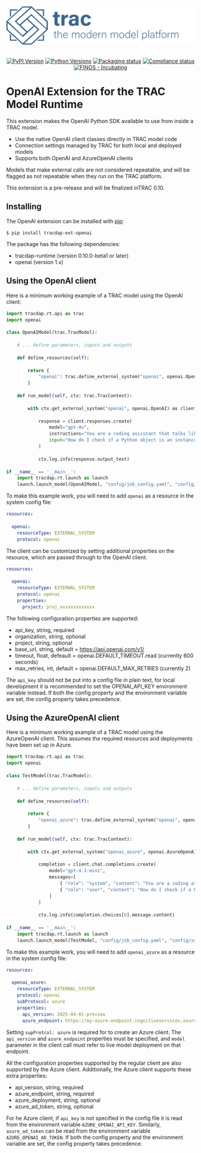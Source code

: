 <h1 align="center">

![tracdap](https://github.com/finos/tracdap/raw/main/doc/_images/tracmmp_horizontal_400.png)

</h1>

<p align="center">
  <a href="https://pypi.org/project/tracdap-ext-openai"><img alt="PyPI Version" src="https://img.shields.io/pypi/v/tracdap-ext-openai.svg?maxAge=3600" /></a>
  <a href="https://pypi.org/project/tracdap-ext-openai"><img alt="Python Versions" src="https://img.shields.io/pypi/pyversions/tracdap-ext-openai.svg?maxAge=3600" /></a>
  <a href="https://github.com/finos/tracdap/actions/workflows/packaging.yaml?query=branch%3Amain"><img alt="Packaging status" src="https://github.com/finos/tracdap/actions/workflows/packaging.yaml/badge.svg?branch:main&workflow:CI" /></a>
  <a href="https://github.com/finos/tracdap/actions/workflows/compliance.yaml?query=branch%3Amain"><img alt="Compliance status" src="https://github.com/finos/tracdap/actions/workflows/compliance.yaml/badge.svg?branch:main&workflow:CI" /></a>
  <a href="https://community.finos.org/docs/governance/software-projects/stages/incubating/"><img alt="FINOS - Incubating" src="https://cdn.jsdelivr.net/gh/finos/contrib-toolbox@master/images/badge-incubating.svg" /></a>
</p>


# OpenAI Extension for the TRAC Model Runtime

This extension makes the OpenAI Python SDK available to use from inside a TRAC model.

- Use the native OpenAI client classes directly in TRAC model code
- Connection settings managed by TRAC for both local and deployed models
- Supports both OpenAI and AzureOpenAI clients

Models that make external calls are not considered repeatable,
and will be flagged as not repeatable when they run on the TRAC platform.

This extension is a pre-release and will be finalized inTRAC 0.10.


## Installing

The OpenAI extension can be installed with [pip](https://pip.pypa.io):

```shell
$ pip install tracdap-ext-openai
```

The package has the following dependencies:

- tracdap-runtime (version 0.10.0-beta1 or later)
- openai (version 1.x)


## Using the OpenAI client

Here is a minimum working example of a TRAC model using the OpenAI client:

```python
import tracdap.rt.api as trac
import openai

class OpenAIModel(trac.TracModel):

    # ... define parameters, inputs and outputs

    def define_resources(self):

        return {
            "openai": trac.define_external_system("openai", openai.OpenAI),
        }

    def run_model(self, ctx: trac.TracContext):

        with ctx.get_external_system("openai", openai.OpenAI) as client:

            response = client.responses.create(
                model="gpt-4o",
                instructions="You are a coding assistant that talks like a pirate.",
                input="How do I check if a Python object is an instance of a class?",
            )

            ctx.log.info(response.output_text)

if __name__ == '__main__':
    import tracdap.rt.launch as launch
    launch.launch_model(OpenAIModel, "config/job_config.yaml", "config/sys_config.yaml")
```

To make this example work, you will need to add ``openai`` as a resource in the system config file:

```yaml
resources:

  openai:
    resourceType: EXTERNAL_SYSTEM
    protocol: openai
```

The client can be customized by setting additional properties on the resource,
which are passed through to the OpenAI client.

```yaml
resources:

  openai:
    resourceType: EXTERNAL_SYSTEM
    protocol: openai
    properties:
      project: proj_xxxxxxxxxxxxx
```

The following configuration properties are supported:

- api_key, string, required
- organization, string, optional
- project, string, optional
- base_url, string, default = https://api.openai.com/v1/
- timeout, float, defeault = openai.DEFAULT_TIMEOUT.read (currently 600 seconds)
- max_retries, int, default = openai.DEFAULT_MAX_RETRIES (currently 2)

The ``api_key`` should not be put into a config file in plain text,
for local development it is recommended to set the OPENAI_API_KEY environment variable instead.
If both the config property and the environment variable are set, the config property takes precedence.


## Using the AzureOpenAI client

Here is a minimum working example of a TRAC model using the AzureOpenAI client.
This assumes the required resources and deployments have been set up in Azure.

```python
import tracdap.rt.api as trac
import openai

class TestModel(trac.TracModel):

    # ... define parameters, inputs and outputs

    def define_resources(self):

        return {
            "openai_azure": trac.define_external_system("openai", openai.AzureOpenAI)
        }

    def run_model(self, ctx: trac.TracContext):

        with ctx.get_external_system("openai_azure", openai.AzureOpenAI) as client:

            completion = client.chat.completions.create(
                model="gpt-4.1-mini",
                messages=[
                    { "role": "system", "content": "You are a coding assistant that talks like a pirate."},
                    { "role": "user", "content": "How do I check if a Python object is an instance of a class?" },
                ]
            )

            ctx.log.info(completion.choices[0].message.content)

if __name__ == '__main__':
    import tracdap.rt.launch as launch
    launch.launch_model(TestModel, "config/job_config.yaml", "config/sys_config.yaml")
```

To make this example work, you will need to add ``openai_azure`` as a resource in the system config file:

```yaml
resources:

  openai_azure:
    resourceType: EXTERNAL_SYSTEM
    protocol: openai
    subProtocol: azure
    properties:
      api_version: 2025-04-01-preview
      azure_endpoint: https://my-azure-endpoint.cognitiveservices.azure.com/
```

Setting ``supProtcol: azure`` is required for to create an Azure client.
The ``api_version`` and ``azure_endpoint`` properties must be specified,
and ``model`` parameter in the client call must refer to live model deployment on that endpoint.

All the configuration properties supported by the regular client are also supported by the Azure client.
Additionally, the Azure client supports these extra properties:

- api_version, string, required
- azure_endpoint, string, required
- azure_deployment, string, optional
- azure_ad_token, string, optional

For he Azure client, if ``api_key`` is not specified in the config file
it is read from the environment variable ``AZURE_OPENAI_API_KEY``.
Similarly, ``azure_ad_token`` can be read from the environment variable ``AZURE_OPENAI_AD_TOKEN``.
If both the config property and the environment variable are set, the config property takes precedence.
